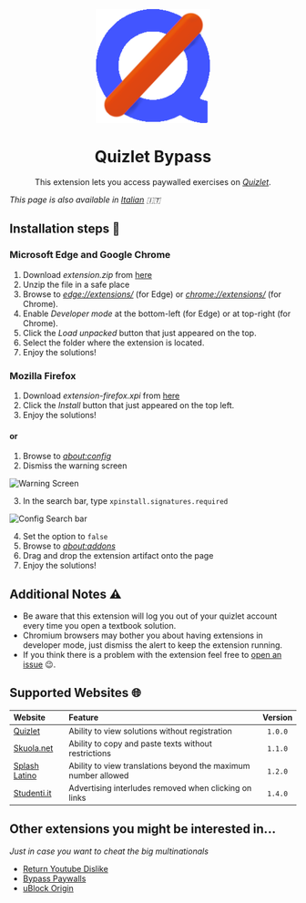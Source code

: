 <p align="center">
  <img width="200" src="public/icons/logo-192.png" alt="Quizlet Bypass logo">
</p>
<h1 align="center">
  Quizlet Bypass
</h1>
<p align="center">
  This extension lets you access paywalled exercises on <a href="htps://quizlet.com/"><i>Quizlet</i></a>.
</p>

_This page is also available in <a href="./README.it.md">Italian</a> 🇮🇹_

## Installation steps 📲
### Microsoft Edge and Google Chrome
1. Download _extension.zip_ from [here](https://github.com/rospino74/Quizlet-Bypass/releases/latest/download/extension.zip)
2. Unzip the file in a safe place
3. Browse to _[edge://extensions/](edge://extensions/)_ (for Edge) or _[chrome://extensions/](chrome://extensions/)_ (for Chrome).
4. Enable _Developer mode_ at the bottom-left (for Edge) or at top-right (for Chrome).
5. Click the _Load unpacked_ button that just appeared on the top.
6. Select the folder where the extension is located.
7. Enjoy the solutions!

### Mozilla Firefox
1. Download _extension-firefox.xpi_ from [here](https://github.com/rospino74/Quizlet-Bypass/releases/latest/download/extension-firefox.xpi)
2. Click the _Install_ button that just appeared on the top left.
3. Enjoy the solutions!

#### or

1. Browse to _[about:config](about:config)_
2. Dismiss the warning screen

![Warning Screen](https://sqleoni.altervista.org/file/png/about-config-warning.png)

3. In the search bar, type `xpinstall.signatures.required`

![Config Search bar](https://sqleoni.altervista.org/file/png/about-config-search.png)

4. Set the option to `false`
5. Browse to _[about:addons](about:addons)_
6. Drag and drop the extension artifact onto the page
7. Enjoy the solutions!

## Additional Notes ⚠️
* Be aware that this extension will log you out of your quizlet account every time you open a textbook solution.
* Chromium browsers may bother you about having extensions in developer mode, just dismiss the alert to keep the extension running.
* If you think there is a problem with the extension feel free to [open an issue](https://github.com/rospino74/Quizlet-Bypass/issues/new) 😉.

## Supported Websites 🌐
| Website | Feature | Version |
|:---|:---| :---: |
| [Quizlet](https://quizlet.com/) | Ability to view solutions without registration | `1.0.0` |
| [Skuola.net](https://skuola.net/) | Ability to copy and paste texts without restrictions | `1.1.0` |
| [Splash Latino](https://latin.it/) | Ability to view translations beyond the maximum number allowed | `1.2.0` |
| [Studenti.it](https://www.studenti.it/) | Advertising interludes removed when clicking on links | `1.4.0` |

## Other extensions you might be interested in...
_Just in case you want to cheat the big multinationals_
* [Return Youtube Dislike](https://github.com/Anarios/return-youtube-dislike)
* [Bypass Paywalls](https://github.com/iamadamdev/bypass-paywalls-chrome)
* [uBlock Origin](https://github.com/gorhill/uBlock)
